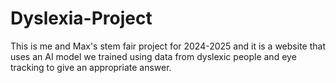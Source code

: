 # Dyslexia-Project
This is me and Max's stem fair project for 2024-2025 and it is a website that uses an AI model we trained using data from dyslexic people and eye tracking to give an appropriate answer.
